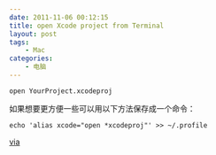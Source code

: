 ```yaml
---
date: 2011-11-06 00:12:15
title: open Xcode project from Terminal
layout: post
tags:
    - Mac
categories:
    - 电脑
---
```

`open YourProject.xcodeproj`

如果想要更方便一些可以用以下方法保存成一个命令：

`echo 'alias xcode="open *xcodeproj"' >> ~/.profile`

<a href="http://www.codeography.com/2009/10/28/open-xcode-project-from-the-command-line.html">via</a>
